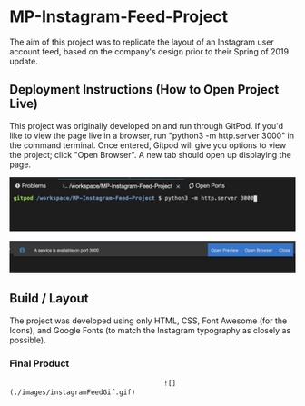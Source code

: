 # MP-Instagram-Feed-Project

  The aim of this project was to replicate the layout of an Instagram user account feed, based on the company's design prior to their Spring of 2019 update. 


## Deployment Instructions (How to Open Project Live)

  This project was originally developed on and run through GitPod. If you'd like to view the page live in a browser, run "python3 -m http.server 3000" in the command terminal. Once entered, Gitpod will give you options to view the project; click "Open Browser". A new tab should open up displaying the page. 

![](./images/sampleOfRunCommand.png)

![](./images/sampleOfOpenBrowserOption.png)

## Build / Layout
The project was developed using only HTML, CSS, Font Awesome (for the Icons), and Google Fonts (to match the Instagram typography as closely as possible).

### Final Product
                                          
                                          ![](./images/instagramFeedGif.gif)
